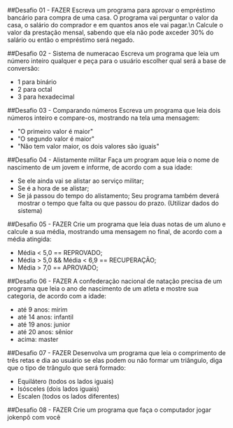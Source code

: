 ##Desafio 01 - FAZER
Escreva um programa para aprovar o empréstimo bancário para compra de uma casa. O programa vai perguntar o valor da casa, o salário do comprador e em quantos anos ele vai pagar.\n
Calcule o valor da prestação mensal, sabendo que ela não pode axceder 30% do salário ou então o empréstimo será negado.

##Desafio 02 - Sistema de numeracao
Escreva um programa que leia um número inteiro qualquer e peça para o usuário escolher qual será a base de conversão:
* 1 para binário
* 2 para octal
* 3 para hexadecimal

##Desafio 03 - Comparando números
Escreva um programa que leia dois números inteiro e compare-os, mostrando na tela uma mensagem:
* "O primeiro valor é maior"
* "O segundo valor é maior"
* "Não tem valor maior, os dois valores são iguais"

##Desafio 04 - Alistamente militar
Faça um program aque leia o nome de nascimento de um jovem e informe, de acordo com a sua idade:
* Se ele ainda vai se alistar ao serviço militar;
* Se é a hora de se alistar;
* Se já passou do tempo do alistamento;
Seu programa também deverá mostrar o tempo que falta ou que passou do prazo.
(Utilizar dados do sistema)

##Desafio 05 - FAZER
Crie um programa que leia duas notas de um aluno e calcule a sua média, mostrando uma mensagem no final, de acordo com a média atingida:
* Média < 5,0 == REPROVADO;
* Média > 5,0 && Média < 6,9 == RECUPERAÇÃO;
* Média > 7,0 == APROVADO;

##Desafio 06 - FAZER
A confederação nacional de natação precisa de um programa que leia o ano de nascimento de um atleta e mostre sua categoria, de acordo com a idade:
* até 9 anos: mirim
* até 14 anos: infantil
* até 19 anos: junior
* até 20 anos: sênior
* acima: master

##Desafio 07 - FAZER
Desenvolva um programa que leia o comprimento de três retas e dia ao usuário se elas podem ou não formar um triângulo, diga que o tipo de trângulo que será formado:
* Equilátero (todos os lados iguais)
* Isósceles (dois lados iguais)
* Escalen (todos os lados diferentes)

##Desafio 08 - FAZER
Crie um programa que faça o computador jogar jokenpô com você
